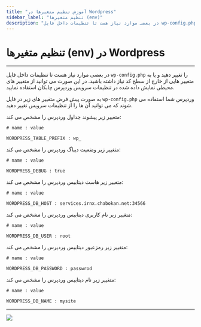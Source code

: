 ```yaml
---
title: "آموزش تنظیم متغیرها در Wordpress"
sidebar_label: "تنظیم متغیرها (env)"
description: "در بعضی موارد نیاز هست تا تنظیمات داخل فایل wp-config.php را تغییر دهید و یا به متغییر هایی از خارج از سطح کد نیاز داشته باشید. در این صورت می توانید از متغییر های محیطی نمایش داده شده در تنظیمات سرویس وردپرس چابکان استفاده نمایید."
---
```


# تنظیم متغیرها (env) در Wordpress
---

در بعضی موارد نیاز هست تا تنظیمات داخل فایل `wp-config.php` را تغییر دهید و یا به متغییر هایی از خارج از سطح کد نیاز داشته باشید. در این صورت می توانید از متغییر های محیطی نمایش داده شده در تنظیمات سرویس وردپرس چابکان استفاده نمایید.

به صورت پیش فرض متغییر های زیر در فایل `wp-config.php` وردپرس شما استفاده می شوند که می توانید آن ها را از تنظیمات سرویس تغییر دهید.

متغییر زیر پیشوند جداول وردپرس را مشخص می کند:

```properties
# name : value

WORDPRESS_TABLE_PREFIX : wp_
```

متغییر زیر وضعیت دیباگ وردپرس را مشخص می کند:

```properties
# name : value

WORDPRESS_DEBUG : true
```

متغییر زیر هاست دیتابیس وردپرس را مشخص می کند:

```properties
# name : value

WORDPRESS_DB_HOST : services.irnx.chabokan.net:34566
```

متغییر زیر نام کاربری دیتابیس وردپرس را مشخص می کند:

```properties
# name : value

WORDPRESS_DB_USER : root
```

متغییر زیر رمزعبور دیتابیس وردپرس را مشخص می کند:

```properties
# name : value

WORDPRESS_DB_PASSWORD : passwrod
```

متغییر زیر نام دیتابیس وردپرس را مشخص می کند:

```properties
# name : value

WORDPRESS_DB_NAME : mysite
```

---
<a href="https://hub.chabokan.net/fa/services/create/wordpress" ><img src="https://s1.chabokan.net/docs/images/wordpress-docs-banner-1.jpg" /></a>